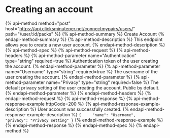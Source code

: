 # Creating an account

{% api-method method="post" host="https://api.clicksminuteper.net/connectmypairs/users/" path="/user/:id/packs" %}
  {% api-method-summary %}
    Create Account
  {% endapi-method-summary %}
  {% api-method-description %}
    This endpoint allows you to create a new user account.
  {% endapi-method-description %}
  {% api-method-spec %}
    {% api-method-request %}
      {% api-method-headers %}
        {% api-method-parameter name="Authentication" type="string" required=true %}
          Authentication token of the user creating the account.
        {% endapi-method-parameter %}
        {% api-method-parameter name="Username" type="string" required=true %}
          The username of the user creating the account.
        {% endapi-method-parameter %}
        {% api-method-parameter name="Privacy" type="string" required=false %}
          The default privacy setting of the user creating the account. Public by default.
        {% endapi-method-parameter %}
      {% endapi-method-headers %}
    {% endapi-method-request %}
    {% api-method-response %}
      {% api-method-response-example httpCode=200 %}
        {% api-method-response-example-description %}
          User account was successfully created.
        {% endapi-method-response-example-description %}
        ```
          {    
            "name": "Username",    
            "privacy": "Privacy setting"
          }
        ```
      {% endapi-method-response-example %}
    {% endapi-method-response %}
  {% endapi-method-spec %}
{% endapi-method %}
